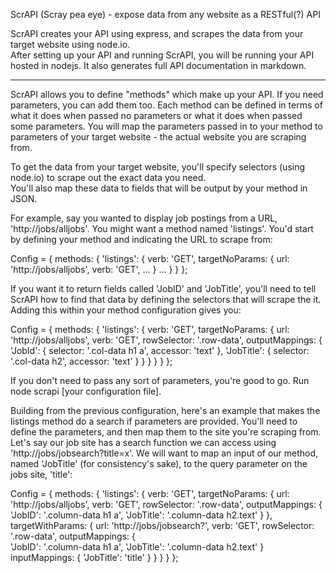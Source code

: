 ScrAPI (Scray pea eye) - expose data from any website as a RESTful(?) API 

ScrAPI creates your API using express, and scrapes the data from your target website using node.io.  
After setting up your API and running ScrAPI, you will be running your API hosted in nodejs.  It also generates full API
documentation in markdown.

----------------------------------------------------------------------------------------------------------------------------

ScrAPI allows you to define "methods" which make up your API.  If you need parameters, you can add them too.  Each method can be
defined in terms of what it does when passed no parameters or what it does when passed some parameters. You will map the parameters 
passed in to your method to parameters of your target website - the actual website you are scraping from.  

To get the data from your target website, you'll specify selectors (using node.io) to scrape out the exact data you need.  
You'll also map these data to fields that will be output by your method in JSON.

For example, say you wanted to display job postings from a URL, 'http://jobs/alljobs'. You might want a method named 'listings'. 
You'd start by defining your method and indicating the URL to scrape from:

Config = {
  methods: {
    'listings': {
      verb: 'GET',
      targetNoParams: {
        url: 'http://jobs/alljobs',
        verb: 'GET',
        ...
      }
      ...
    }
  }
};

If you want it to return fields called 'JobID' and 'JobTitle', you'll need to tell ScrAPI how to find that data by defining 
the selectors that will scrape the it. Adding this within your method configuration gives you:

Config = {
  methods: {
    'listings': {
      verb: 'GET',
      targetNoParams: {
        url: 'http://jobs/alljobs',
        verb: 'GET',
        rowSelector: '.row-data',
        outputMappings: {  
          'JobId': {
             selector: '.col-data h1 a',
             accessor: 'text'
           },
           'JobTitle': {
             selector: '.col-data h2',
             accessor: 'text'
           }
        }
      }
    }
  }
};

      
If you don't need to pass any sort of parameters, you're good to go. Run node scrapi [your configuration file].

Building from the previous configuration, here's an example that makes the listings method do a search if parameters are provided.
You'll need to define the parameters, and then map them to the site you're scraping from.  Let's say our job site has a search function 
we can access using 'http://jobs/jobsearch?title=x'.  We will want to map an input of our method, named 'JobTitle' (for consistency's sake),
to the query parameter on the jobs site, 'title':

Config = {
  methods: {
    'listings': {
      verb: 'GET',
      targetNoParams: {
        url: 'http://jobs/alljobs',
        verb: 'GET',
        rowSelector: '.row-data',
        outputMappings: {  
          'JobID': '.column-data h1 a',
          'JobTitle': '.column-data h2.text'
        }
      },
      targetWithParams: {
        url: 'http://jobs/jobsearch?',
        verb: 'GET',
        rowSelector: '.row-data',
        outputMappings: {  
          'JobID': '.column-data h1 a',
          'JobTitle': '.column-data h2.text'
        }
        inputMappings: {
          'JobTitle': 'title'
        }
      }
    }
  }
};

